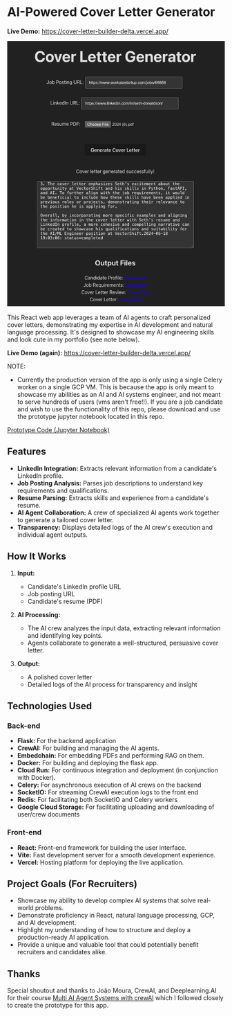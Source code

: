 # AI-Powered Cover Letter Generator

**Live Demo:** https://cover-letter-builder-delta.vercel.app/

![Screenshot of the Cover Letter Generator App](images/app-screenshot.png)

This React web app leverages a team of AI agents to craft personalized cover letters, demonstrating my expertise in AI development and natural language processing. It's designed to showcase my AI engineering skills and look cute in my portfolio (see note below).

**Live Demo (again):** https://cover-letter-builder-delta.vercel.app/

NOTE:

* Currently the production version of the app is only using a single Celery worker on a single GCP VM. This is because the app is only meant to showcase my abilities as an AI and AI systems engineer, and not meant to serve hundreds of users (vms aren't free!!). If you are a job candidate and wish to use the functionality of this repo, please download and use the prototype jupyter notebook located in this repo.

[Prototype Code (Jupyter Notebook)](backend/notebooks/job_application_crew_V2.ipynb)

## Features

* **LinkedIn Integration:** Extracts relevant information from a candidate's LinkedIn profile.
* **Job Posting Analysis:** Parses job descriptions to understand key requirements and qualifications.
* **Resume Parsing:** Extracts skills and experience from a candidate's resume.
* **AI Agent Collaboration:** A crew of specialized AI agents work together to generate a tailored cover letter.
* **Transparency:** Displays detailed logs of the AI crew's execution and individual agent outputs.

## How It Works

1. **Input:**
   - Candidate's LinkedIn profile URL
   - Job posting URL
   - Candidate's resume (PDF)

2. **AI Processing:**
   - The AI crew analyzes the input data, extracting relevant information and identifying key points.
   - Agents collaborate to generate a well-structured, persuasive cover letter.

3. **Output:**
   - A polished cover letter
   - Detailed logs of the AI process for transparency and insight

## Technologies Used

### Back-end
* **Flask:** For the backend application
* **CrewAI:** For building and managing the AI agents.
* **Embedchain:** For embedding PDFs and performing RAG on them.
* **Docker:** For building and deploying the flask app.
* **Cloud Run:** For continuous integration and deployment (in conjunction with Docker).
* **Celery:** For asynchronous execution of AI crews on the backend
* **SocketIO:** For streaming CrewAI execution logs to the front end
* **Redis:** For facilitating both SocketIO and Celery workers
* **Google Cloud Storage:** For facilitating uploading and downloading of user/crew documents

### Front-end
* **React:** Front-end framework for building the user interface.
* **Vite:** Fast development server for a smooth development experience.
* **Vercel:** Hosting platform for deploying the live application.

## Project Goals (For Recruiters)

* Showcase my ability to develop complex AI systems that solve real-world problems.
* Demonstrate proficiency in React, natural language processing, GCP, and AI development.
* Highlight my understanding of how to structure and deploy a production-ready AI application.
* Provide a unique and valuable tool that could potentially benefit recruiters and candidates alike.

## Thanks
Special shoutout and thanks to João Moura, CrewAI, and Deeplearning.AI for their course [Multi AI Agent Systems with crewAI](https://www.deeplearning.ai/short-courses/multi-ai-agent-systems-with-crewai/) which I followed closely to create the prototype for this app.